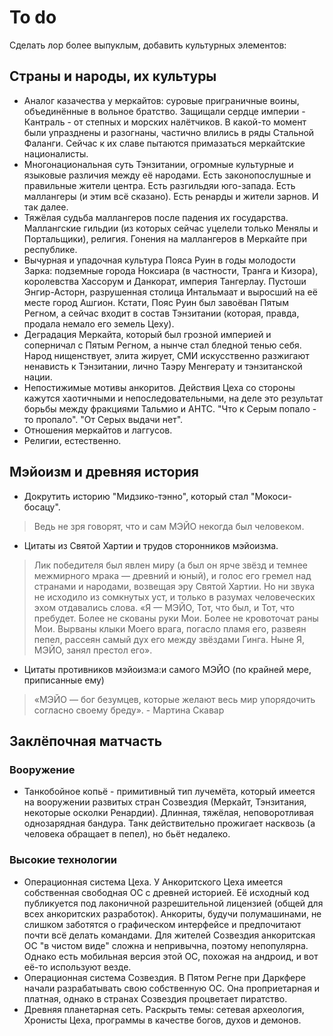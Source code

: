 # To do
Сделать лор более выпуклым, добавить культурных элементов:
## Страны и народы, их культуры
* Аналог казачества у меркайтов: суровые приграничные воины, объединённые в вольное братство. Защищали сердце империи - Кантраль - от степных и морских налётчиков. В какой-то момент были упразднены и разогнаны, частично влились в ряды Стальной Фаланги. Сейчас к их славе пытаются примазаться меркайтские националисты.
* Многонациональная суть Тэнзитании, огромные культурные и языковые различия между её народами. Есть законопослушные и правильные жители центра. Есть разгильдяи юго-запада. Есть маллангеры (и этим всё сказано). Есть ренарды и жители зарнов. И так далее.
* Тяжёлая судьба маллангеров после падения их государства. Маллангские гильдии (из которых сейчас уцелели только Менялы и Портальщики), религия. Гонения на маллангеров в Меркайте при республике.
* Вычурная и упадочная культура Пояса Руин в годы молодости Зарка: подземные города Ноксиара (в частности, Транга и Кизора), королевства Хассорум и Данкорат, империя Тангерлау. Пустоши Энгир-Асторн, разрушенная столица Интальмаат и выросший на её месте город Ашгион. Кстати, Пояс Руин был завоёван Пятым Регном, а сейчас входит в состав Тэнзитании (которая, правда, продала немало его земель Цеху).
* Деградация Меркайта, который был грозной империей и соперничал с Пятым Регном, а нынче стал бледной тенью себя. Народ нищенствует, элита жирует, СМИ искусственно разжигают ненависть к Тэнзитании, лично Таэру Менгерату и тэнзитанской нации.
* Непостижимые мотивы анкоритов. Действия Цеха со стороны кажутся хаотичными и непоследовательными, на деле это результат борьбы между фракциями Тальмио и АНТС. "Что к Серым попало - то пропало". "От Серых выдачи нет".
* Отношения меркайтов и лаггусов.
* Религии, естественно.

## Мэйоизм и древняя история

* Докрутить историю "Мидзико-тэнно", который стал "Мокоси-босацу".
> Ведь не зря говорят, что и сам МЭЙО некогда был человеком.

* Цитаты из Святой Хартии и трудов сторонников мэйоизма.
> Лик победителя был явлен миру (а был он ярче звёзд и темнее межмирного мрака — древний и юный), и голос его гремел над странами и народами, возвещая эру Святой Хартии. Но ни звука не исходило из сомкнутых уст, и только в разумах человеческих эхом отдавались слова.
> «Я — МЭЙО, Тот, что был, и Тот, что пребудет. Более не скованы руки Мои. Более не кровоточат раны Мои. Вырваны клыки Моего врага, погасло пламя его, развеян пепел, рассеян самый дух его между звёздами Гинга. Ныне Я, МЭЙО, занял престол его».

* Цитаты противников мэйоизма:и самого МЭЙО (по крайней мере, приписанные ему)
> «МЭЙО — бог безумцев, которые желают весь мир упорядочить согласно своему бреду». - Мартина Скавар

## Заклёпочная матчасть

### Вооружение
* Танкобойное копьё - примитивный тип лучемёта, который имеется на вооружении развитых стран Созвездия (Меркайт, Тэнзитания, некоторые осколки Ренардии). Длинная, тяжёлая, неповоротливая однозарядная бандура. Танк действительно прожигает насквозь (а человека обращает в пепел), но бьёт недалеко.

### Высокие технологии
* Операционная система Цеха. У Анкоритского Цеха имеется собственная свободная ОС с древней историей. Её исходный код публикуется под лаконичной разрешительной лицензией (общей для всех анкоритских разработок). Анкориты, будучи полумашинами, не слишком заботятся о графическом интерфейсе и предпочитают почти всё делать командами. Для жителей Созвездия анкоритская ОС "в чистом виде" сложна и непривычна, поэтому непопулярна. Однако есть мобильная версия этой ОС, похожая на андроид, и вот её-то используют везде.
* Операционная система Созвездия. В Пятом Регне при Даркфере начали разрабатывать свою собственную ОС. Она проприетарная и платная, однако в странах Созвездия процветает пиратство.
* Древняя планетарная сеть. Раскрыть темы: сетевая археология, Хронисты Цеха, программы в качестве богов, духов и демонов.
